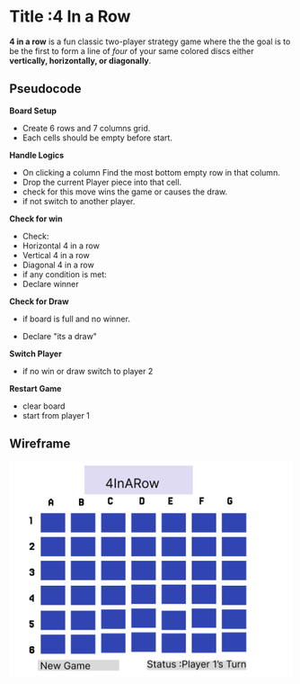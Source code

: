 # Title :4 In a Row

**4 in a row** is a fun classic two-player strategy game where the the goal is to be the first to form a line of _four_ of your same colored discs either **vertically, horizontally, or diagonally**.

## Pseudocode

**Board Setup**

- Create 6 rows and 7 columns grid.
- Each cells should be empty before start.

**Handle Logics**

- On clicking a column Find the most bottom empty row in that column.
- Drop the current Player piece into that cell.
- check for this move wins the game or causes the draw.
- if not switch to another player.

**Check for win**

- Check:
- Horizontal 4 in a row
- Vertical 4 in a row
- Diagonal 4 in a row
- if any condition is met:
- Declare winner

**Check for Draw**

- if board is full and no winner.

- Declare "its a draw"

**Switch Player**

- if no win or draw switch to player 2

**Restart Game**

- clear board
- start from player 1

## Wireframe

![Wireframe of 4 In a Row](wireframe.png)
